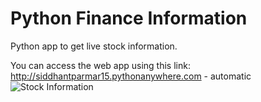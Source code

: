 # Python Finance Information

Python app to get live stock information.

You can access the web app using this link: http://siddhantparmar15.pythonanywhere.com - automatic![Stock Information](http://siddhantparmar15.pythonanywhere.com/)
